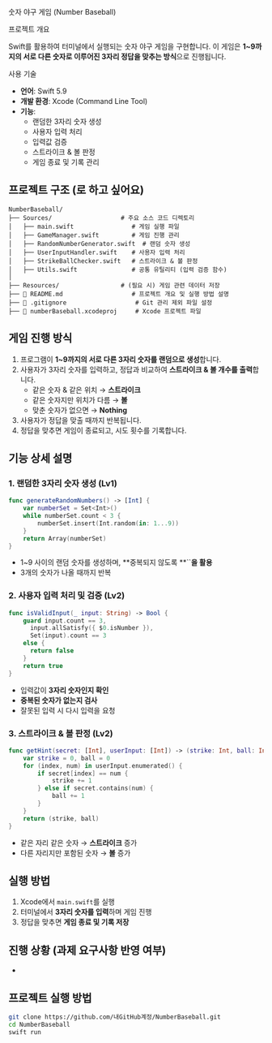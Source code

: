 숫자 야구 게임 (Number Baseball)

프로젝트 개요

Swift를 활용하여 터미널에서 실행되는 숫자 야구 게임을 구현합니다. 이 게임은 **1\~9까지의 서로 다른 숫자로 이루어진 3자리 정답을 맞추는 방식**으로 진행됩니다.

사용 기술

- **언어**: Swift 5.9
- **개발 환경**: Xcode (Command Line Tool)
- **기능**:
  - 랜덤한 3자리 숫자 생성
  - 사용자 입력 처리
  - 입력값 검증
  - 스트라이크 & 볼 판정
  - 게임 종료 및 기록 관리

## 프로젝트 구조 (로 하고 싶어요)

```
NumberBaseball/
├── Sources/                   # 주요 소스 코드 디렉토리
│   ├── main.swift                # 게임 실행 파일
│   ├── GameManager.swift         # 게임 진행 관리
│   ├── RandomNumberGenerator.swift  # 랜덤 숫자 생성
│   ├── UserInputHandler.swift    # 사용자 입력 처리
│   ├── StrikeBallChecker.swift   # 스트라이크 & 볼 판정
│   ├── Utils.swift               # 공통 유틸리티 (입력 검증 함수)
│
├── Resources/                 # (필요 시) 게임 관련 데이터 저장
├── 📄 README.md                   # 프로젝트 개요 및 실행 방법 설명
├── 📄 .gitignore                   # Git 관리 제외 파일 설정
├── 📄 numberBaseball.xcodeproj     # Xcode 프로젝트 파일
```

##  게임 진행 방식

1. 프로그램이 **1\~9까지의 서로 다른 3자리 숫자를 랜덤으로 생성**합니다.
2. 사용자가 3자리 숫자를 입력하고, 정답과 비교하여 **스트라이크 & 볼 개수를 출력**합니다.
   - 같은 숫자 & 같은 위치 → **스트라이크**
   - 같은 숫자지만 위치가 다름 → **볼**
   - 맞춘 숫자가 없으면 → **Nothing**
3. 사용자가 정답을 맞출 때까지 반복됩니다.
4. 정답을 맞추면 게임이 종료되고, 시도 횟수를 기록합니다.

##  기능 상세 설명

###  1. 랜덤한 3자리 숫자 생성 (Lv1)

```swift
func generateRandomNumbers() -> [Int] {
    var numberSet = Set<Int>()
    while numberSet.count < 3 {
        numberSet.insert(Int.random(in: 1...9))
    }
    return Array(numberSet)
}
```

- 1\~9 사이의 랜덤 숫자를 생성하며, **중복되지 않도록 **``**을 활용**
- 3개의 숫자가 나올 때까지 반복

###  2. 사용자 입력 처리 및 검증 (Lv2)

```swift
func isValidInput(_ input: String) -> Bool {
    guard input.count == 3,
      input.allSatisfy({ $0.isNumber }),
      Set(input).count == 3
    else {
      return false
    }
    return true
}
```

- 입력값이 **3자리 숫자인지 확인**
- **중복된 숫자가 없는지 검사**
- 잘못된 입력 시 다시 입력을 요청

### 3. 스트라이크 & 볼 판정 (Lv2)

```swift
func getHint(secret: [Int], userInput: [Int]) -> (strike: Int, ball: Int) {
    var strike = 0, ball = 0
    for (index, num) in userInput.enumerated() {
        if secret[index] == num {
            strike += 1
        } else if secret.contains(num) {
            ball += 1
        }
    }
    return (strike, ball)
}
```

- 같은 자리 같은 숫자 → **스트라이크** 증가
- 다른 자리지만 포함된 숫자 → **볼** 증가

##  실행 방법

1. Xcode에서 `main.swift`를 실행
2. 터미널에서 **3자리 숫자를 입력**하며 게임 진행
3. 정답을 맞추면 **게임 종료 및 기록 저장**

## 진행 상황 (과제 요구사항 반영 여부)

-

## 프로젝트 실행 방법

```bash
git clone https://github.com/내GitHub계정/NumberBaseball.git
cd NumberBaseball
swift run
```

